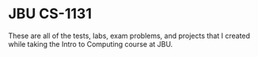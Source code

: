 # JBU CS-1131
These are all of the tests, labs, exam problems, and projects that I created while taking the Intro to Computing course at JBU.